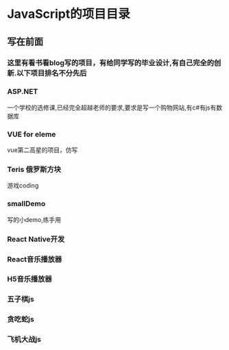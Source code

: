 # JavaScript的项目目录
## 写在前面
### 这里有看书看blog写的项目，有给同学写的毕业设计,有自己完全的创新.以下项目排名不分先后
### ASP.NET
一个学校的选修课,已经完全超越老师的要求,要求是写一个购物网站,有c#有js有数据库
### VUE for eleme
vue第二高星的项目，仿写
### Teris 俄罗斯方块
游戏coding
### smallDemo 
写的小demo,练手用
### React Native开发
### React音乐播放器
### H5音乐播放器
### 五子棋js
### 贪吃蛇js
### 飞机大战js



